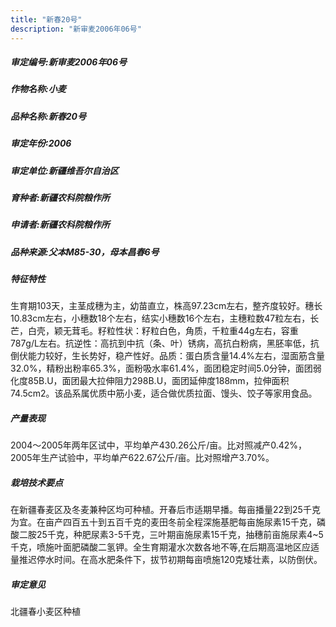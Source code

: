 ```yaml
---
title: "新春20号"
description: "新审麦2006年06号"
---
```

##### 审定编号:新审麦2006年06号

##### 作物名称:小麦

##### 品种名称:新春20号

##### 审定年份:2006

##### 审定单位:新疆维吾尔自治区

##### 育种者:新疆农科院粮作所

##### 申请者:新疆农科院粮作所

##### 品种来源:父本M85-30，母本昌春6号

##### 特征特性
生育期103天，主茎成穗为主，幼苗直立，株高97.23cm左右，整齐度较好。穗长10.83cm左右，小穗数18个左右，结实小穗数16个左右，主穗粒数47粒左右，长芒，白壳，颖无茸毛。籽粒性状：籽粒白色，角质，千粒重44g左右，容重787g/L左右。抗逆性：高抗到中抗（条、叶）锈病，高抗白粉病，黑胚率低，抗倒伏能力较好，生长势好，稳产性好。品质：蛋白质含量14.4%左右，湿面筋含量32.0%，精粉出粉率65.3%，面粉吸水率61.4%，面团稳定时间5.0分钟，面团弱化度85B.U，面团最大拉伸阻力298B.U，面团延伸度188mm，拉伸面积74.5cm2。该品系属优质中筋小麦，适合做优质拉面、馒头、饺子等家用食品。

##### 产量表现
2004～2005年两年区试中，平均单产430.26公斤/亩。比对照减产0.42%，2005年生产试验中，平均单产622.67公斤/亩。比对照增产3.70%。

##### 栽培技术要点
在新疆春麦区及冬麦兼种区均可种植。开春后市适期早播。每亩播量22到25千克为宜。在亩产四百五十到五百千克的麦田冬前全程深施基肥每亩施尿素15千克，磷酸二胺25千克，种肥尿素3-5千克，三叶期亩施尿素15千克，抽穗前亩施尿素4~5千克，喷施叶面肥磷酸二氢钾。全生育期灌水次数各地不等,在后期高温地区应适量推迟停水时间。在高水肥条件下，拔节初期每亩喷施120克矮壮素，以防倒伏。

##### 审定意见
北疆春小麦区种植
